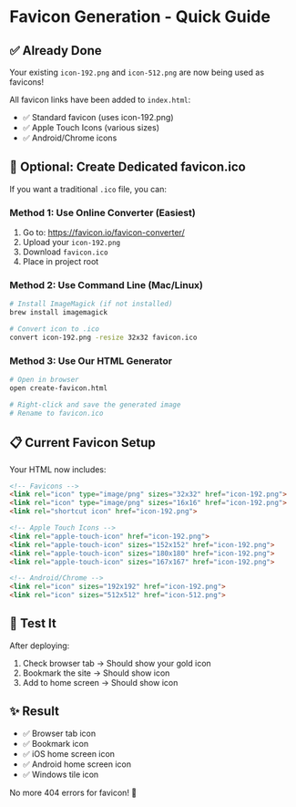 # Favicon Generation - Quick Guide

## ✅ Already Done

Your existing `icon-192.png` and `icon-512.png` are now being used as favicons!

All favicon links have been added to `index.html`:
- ✅ Standard favicon (uses icon-192.png)
- ✅ Apple Touch Icons (various sizes)
- ✅ Android/Chrome icons

## 🔧 Optional: Create Dedicated favicon.ico

If you want a traditional `.ico` file, you can:

### Method 1: Use Online Converter (Easiest)
1. Go to: https://favicon.io/favicon-converter/
2. Upload your `icon-192.png`
3. Download `favicon.ico`
4. Place in project root

### Method 2: Use Command Line (Mac/Linux)
```bash
# Install ImageMagick (if not installed)
brew install imagemagick

# Convert icon to .ico
convert icon-192.png -resize 32x32 favicon.ico
```

### Method 3: Use Our HTML Generator
```bash
# Open in browser
open create-favicon.html

# Right-click and save the generated image
# Rename to favicon.ico
```

## 📋 Current Favicon Setup

Your HTML now includes:
```html
<!-- Favicons -->
<link rel="icon" type="image/png" sizes="32x32" href="icon-192.png">
<link rel="icon" type="image/png" sizes="16x16" href="icon-192.png">
<link rel="shortcut icon" href="icon-192.png">

<!-- Apple Touch Icons -->
<link rel="apple-touch-icon" href="icon-192.png">
<link rel="apple-touch-icon" sizes="152x152" href="icon-192.png">
<link rel="apple-touch-icon" sizes="180x180" href="icon-192.png">
<link rel="apple-touch-icon" sizes="167x167" href="icon-192.png">

<!-- Android/Chrome -->
<link rel="icon" sizes="192x192" href="icon-192.png">
<link rel="icon" sizes="512x512" href="icon-512.png">
```

## 🧪 Test It

After deploying:
1. Check browser tab → Should show your gold icon
2. Bookmark the site → Should show icon
3. Add to home screen → Should show icon

## ✨ Result

- ✅ Browser tab icon
- ✅ Bookmark icon
- ✅ iOS home screen icon
- ✅ Android home screen icon
- ✅ Windows tile icon

No more 404 errors for favicon! 🎉

